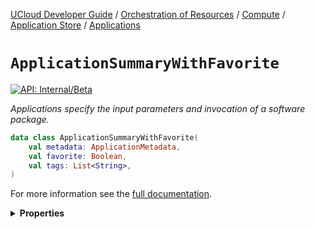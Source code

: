 [UCloud Developer Guide](/docs/developer-guide/README.md) / [Orchestration of Resources](/docs/developer-guide/orchestration/README.md) / [Compute](/docs/developer-guide/orchestration/compute/README.md) / [Application Store](/docs/developer-guide/orchestration/compute/appstore/README.md) / [Applications](/docs/developer-guide/orchestration/compute/appstore/apps.md)

# `ApplicationSummaryWithFavorite`


[![API: Internal/Beta](https://img.shields.io/static/v1?label=API&message=Internal/Beta&color=red&style=flat-square)](/docs/developer-guide/core/api-conventions.md)


_Applications specify the input parameters and invocation of a software package._

```kotlin
data class ApplicationSummaryWithFavorite(
    val metadata: ApplicationMetadata,
    val favorite: Boolean,
    val tags: List<String>,
)
```
For more information see the [full documentation](/docs/developer-guide/orchestration/compute/appstore/apps.md).

<details>
<summary>
<b>Properties</b>
</summary>

<details>
<summary>
<code>metadata</code>: <code><code><a href='#applicationmetadata'>ApplicationMetadata</a></code></code>
</summary>





</details>

<details>
<summary>
<code>favorite</code>: <code><code><a href='https://kotlinlang.org/api/latest/jvm/stdlib/kotlin/-boolean/'>Boolean</a></code></code>
</summary>





</details>

<details>
<summary>
<code>tags</code>: <code><code><a href='https://kotlinlang.org/api/latest/jvm/stdlib/kotlin.collections/-list/'>List</a>&lt;<a href='https://kotlinlang.org/api/latest/jvm/stdlib/kotlin/-string/'>String</a>&gt;</code></code>
</summary>





</details>



</details>


